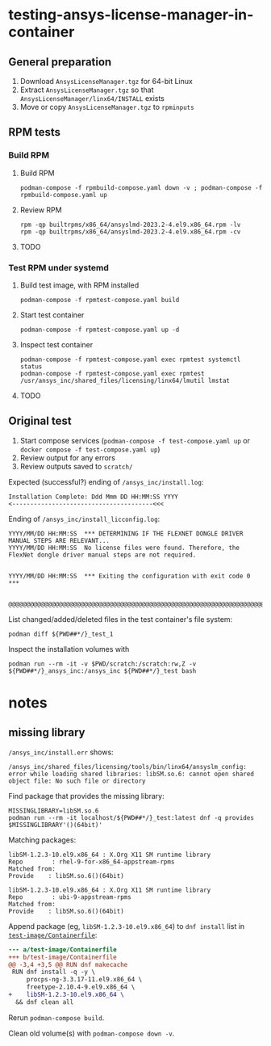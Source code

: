 # testing-ansys-license-manager-in-container


## General preparation

1. Download `AnsysLicenseManager.tgz` for 64-bit Linux
2. Extract `AnsysLicenseManager.tgz` so that `AnsysLicenseManager/linx64/INSTALL` exists
3. Move or copy `AnsysLicenseManager.tgz` to `rpminputs`


## RPM tests

### Build RPM

1. Build RPM

   ```shell
   podman-compose -f rpmbuild-compose.yaml down -v ; podman-compose -f rpmbuild-compose.yaml up
   ```

2. Review RPM

   ```shell
   rpm -qp builtrpms/x86_64/ansyslmd-2023.2-4.el9.x86_64.rpm -lv
   rpm -qp builtrpms/x86_64/ansyslmd-2023.2-4.el9.x86_64.rpm -cv
   ```

3. TODO


### Test RPM under systemd

1. Build test image, with RPM installed

   ```shell
   podman-compose -f rpmtest-compose.yaml build
   ```

2. Start test container

   ```shell
   podman-compose -f rpmtest-compose.yaml up -d
   ```

3. Inspect test container

   ```shell
   podman-compose -f rpmtest-compose.yaml exec rpmtest systemctl status
   podman-compose -f rpmtest-compose.yaml exec rpmtest /usr/ansys_inc/shared_files/licensing/linx64/lmutil lmstat
   ```

4. TODO


## Original test

1. Start compose services (`podman-compose -f test-compose.yaml up` or `docker compose -f test-compose.yaml up`)
2. Review output for any errors
3. Review outputs saved to `scratch/`

Expected (successful?) ending of `/ansys_inc/install.log`:

```
Installation Complete: Ddd Mmm DD HH:MM:SS YYYY
<---------------------------------------<<<
```

Ending of `/ansys_inc/install_licconfig.log`:

```
YYYY/MM/DD HH:MM:SS  *** DETERMINING IF THE FLEXNET DONGLE DRIVER MANUAL STEPS ARE RELEVANT...
YYYY/MM/DD HH:MM:SS  No license files were found. Therefore, the FlexNet dongle driver manual steps are not required.


YYYY/MM/DD HH:MM:SS  *** Exiting the configuration with exit code 0 ***


@@@@@@@@@@@@@@@@@@@@@@@@@@@@@@@@@@@@@@@@@@@@@@@@@@@@@@@@@@@@@@@@@@@@@@@@@@@@@@@@@@@@@@
```

List changed/added/deleted files in the test container's file system:

```shell
podman diff ${PWD##*/}_test_1
```

Inspect the installation volumes with 

```shell
podman run --rm -it -v $PWD/scratch:/scratch:rw,Z -v ${PWD##*/}_ansys_inc:/ansys_inc ${PWD##*/}_test bash
```


# notes

## missing library

`/ansys_inc/install.err` shows:

```
/ansys_inc/shared_files/licensing/tools/bin/linx64/ansyslm_config: error while loading shared libraries: libSM.so.6: cannot open shared object file: No such file or directory
```

Find package that provides the missing library:

```shell
MISSINGLIBRARY=libSM.so.6
podman run --rm -it localhost/${PWD##*/}_test:latest dnf -q provides $MISSINGLIBRARY'()(64bit)'
```

Matching packages:

```
libSM-1.2.3-10.el9.x86_64 : X.Org X11 SM runtime library
Repo        : rhel-9-for-x86_64-appstream-rpms
Matched from:
Provide    : libSM.so.6()(64bit)

libSM-1.2.3-10.el9.x86_64 : X.Org X11 SM runtime library
Repo        : ubi-9-appstream-rpms
Matched from:
Provide    : libSM.so.6()(64bit)

```

Append package (eg, `libSM-1.2.3-10.el9.x86_64`) to `dnf install` list in [`test-image/Containerfile`](test-image/Containerfile):

```patch
--- a/test-image/Containerfile
+++ b/test-image/Containerfile
@@ -3,4 +3,5 @@ RUN dnf makecache
 RUN dnf install -q -y \
     procps-ng-3.3.17-11.el9.x86_64 \
     freetype-2.10.4-9.el9.x86_64 \
+    libSM-1.2.3-10.el9.x86_64 \
  && dnf clean all
```

Rerun `podman-compose build`.

Clean old volume(s) with `podman-compose down -v`.
